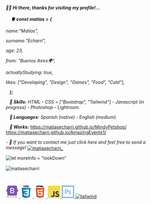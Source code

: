 
#### *👋🏻​ Hi there, thanks for visiting my profile!...*  
      ***🫀 const matias =*** ***{***


*name:"Matias",*

*surname:"Echarri",*

*age: 23,*

*from: "Buenos Aires🌍",*

*actuallyStudying: true,*

*likes: ["Developing", "Design", "Games", "Food", "Cold"],*

   ***};***

   ***🌊 Skills:*** *HTML - CSS = ["Bootstrap", "Tailwind"] - Javascript  (in progress) - Photoshop - Lightroom.*

   ***🌊 Languages:*** *Spanish (native) - English (medium).*

   ***🌊 Works:*** 
https://matiasecharri.github.io/MindyPetshop/ 
https://matiasecharri.github.io/AmazingEvents1/
 



*- 🔭 If you want to contact me just click here and feel free to send a message!* 
<a href="https://instagram.com/matiasecharri_" target="blank"><img align="center" src="https://raw.githubusercontent.com/rahuldkjain/github-profile-readme-generator/master/src/images/icons/Social/instagram.svg" alt="matiasecharri_" height="30" width="40" /></a> 
</p>




![*let moreInfo = "lookDown"*](https://media.tenor.com/ZvOCunW56s4AAAAd/rain-pixel.gifv)

<p><img align="center" src="https://github-readme-stats.vercel.app/api/top-langs?username=matiasecharri&show_icons=true&locale=en&layout=compact" alt="matiasecharri" /></p>
         <p align="left"> <a href="https://getbootstrap.com" target="_blank" rel="noreferrer"> <img src="https://raw.githubusercontent.com/devicons/devicon/master/icons/bootstrap/bootstrap-plain-wordmark.svg" alt="bootstrap" width="40" height="40"/> </a> <a href="https://www.w3schools.com/css/" target="_blank" rel="noreferrer"> <img src="https://raw.githubusercontent.com/devicons/devicon/master/icons/css3/css3-original-wordmark.svg" alt="css3" width="40" height="40"/> </a> <a href="https://www.w3.org/html/" target="_blank" rel="noreferrer"> <img src="https://raw.githubusercontent.com/devicons/devicon/master/icons/html5/html5-original-wordmark.svg" alt="html5" width="40" height="40"/> </a> <a href="https://developer.mozilla.org/en-US/docs/Web/JavaScript" target="_blank" rel="noreferrer"> <img src="https://raw.githubusercontent.com/devicons/devicon/master/icons/javascript/javascript-original.svg" alt="javascript" width="40" height="40"/> </a> <a href="https://www.photoshop.com/en" target="_blank" rel="noreferrer"> <img src="https://raw.githubusercontent.com/devicons/devicon/master/icons/photoshop/photoshop-line.svg" alt="photoshop" width="40" height="40"/> </a> <a href="https://tailwindcss.com/" target="_blank" rel="noreferrer"> <img src="https://www.vectorlogo.zone/logos/tailwindcss/tailwindcss-icon.svg" alt="tailwind" width="40" height="40"/> </a> </p>
<p align="left">











